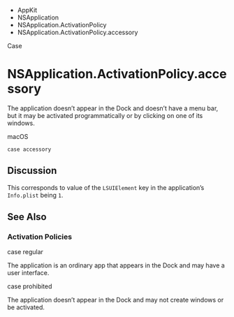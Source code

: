 

- AppKit
- NSApplication
- NSApplication.ActivationPolicy
-  NSApplication.ActivationPolicy.accessory 

Case

# NSApplication.ActivationPolicy.accessory

The application doesn’t appear in the Dock and doesn’t have a menu bar, but it may be activated programmatically or by clicking on one of its windows.

macOS

``` source
case accessory
```

## Discussion

This corresponds to value of the `LSUIElement` key in the application’s `Info.plist` being `1`.

## See Also

### Activation Policies

case regular

The application is an ordinary app that appears in the Dock and may have a user interface.

case prohibited

The application doesn’t appear in the Dock and may not create windows or be activated.

